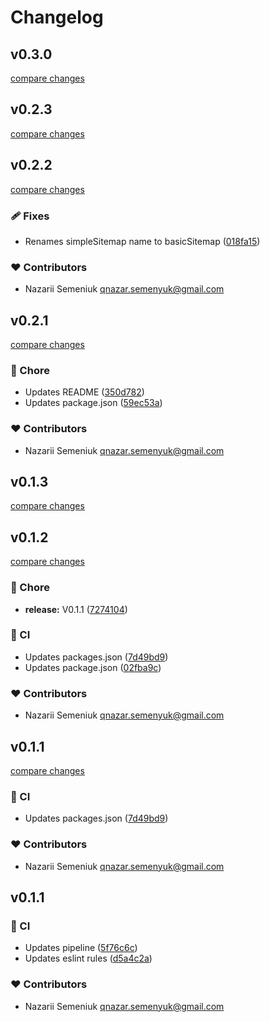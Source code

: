 # Changelog


## v0.3.0

[compare changes](https://github.com/nazarii-semeniuk/nuxt-basic-sitemap/compare/v0.2.3...v0.3.0)

## v0.2.3

[compare changes](https://github.com/nazarii-semeniuk/nuxt-basic-sitemap/compare/v0.2.2...v0.2.3)

## v0.2.2

[compare changes](https://github.com/nazarii-semeniuk/nuxt-basic-sitemap/compare/v0.2.1...v0.2.2)

### 🩹 Fixes

- Renames simpleSitemap name to basicSitemap ([018fa15](https://github.com/nazarii-semeniuk/nuxt-basic-sitemap/commit/018fa15))

### ❤️ Contributors

- Nazarii Semeniuk <qnazar.semenyuk@gmail.com>

## v0.2.1

[compare changes](https://github.com/nazarii-semeniuk/nuxt-basic-sitemap/compare/v0.1.3...v0.2.1)

### 🏡 Chore

- Updates README ([350d782](https://github.com/nazarii-semeniuk/nuxt-basic-sitemap/commit/350d782))
- Updates package.json ([59ec53a](https://github.com/nazarii-semeniuk/nuxt-basic-sitemap/commit/59ec53a))

### ❤️ Contributors

- Nazarii Semeniuk <qnazar.semenyuk@gmail.com>

## v0.1.3

[compare changes](https://github.com/nazarii-semeniuk/nuxt-basic-sitemap/compare/v0.1.2...v0.1.3)

## v0.1.2

[compare changes](https://github.com/nazarii-semeniuk/nuxt-basic-sitemap/compare/v0.1.1...v0.1.2)

### 🏡 Chore

- **release:** V0.1.1 ([7274104](https://github.com/nazarii-semeniuk/nuxt-basic-sitemap/commit/7274104))

### 🤖 CI

- Updates packages.json ([7d49bd9](https://github.com/nazarii-semeniuk/nuxt-basic-sitemap/commit/7d49bd9))
- Updates package.json ([02fba9c](https://github.com/nazarii-semeniuk/nuxt-basic-sitemap/commit/02fba9c))

### ❤️ Contributors

- Nazarii Semeniuk <qnazar.semenyuk@gmail.com>

## v0.1.1

[compare changes](https://github.com/nazarii-semeniuk/nuxt-simple-sitemap/compare/v0.1.1...v0.1.1)

### 🤖 CI

- Updates packages.json ([7d49bd9](https://github.com/nazarii-semeniuk/nuxt-simple-sitemap/commit/7d49bd9))

### ❤️ Contributors

- Nazarii Semeniuk <qnazar.semenyuk@gmail.com>

## v0.1.1


### 🤖 CI

- Updates pipeline ([5f76c6c](https://github.com/your-org/my-module/commit/5f76c6c))
- Updates eslint rules ([d5a4c2a](https://github.com/your-org/my-module/commit/d5a4c2a))

### ❤️ Contributors

- Nazarii Semeniuk <qnazar.semenyuk@gmail.com>

